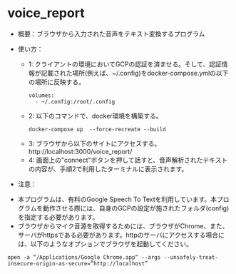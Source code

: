# voice_report
* 概要：ブラウザから入力された音声をテキスト変換するプログラム
* 使い方：
  - 1: クライアントの環境においてGCPの認証を済ませる。そして、認証情報が記載された場所(例えば、~/.config)をdocker-compose.ymlの以下の場所に反映する。
    ~~~
    volumes:  
      - ~/.config:/root/.config
    ~~~
  - 2: 以下のコマンドで、docker環境を構築する。
      ~~~
      docker-compose up  --force-recreate --build
      ~~~
  - 3: ブラウザから以下のサイトにアクセスする。
      http://localhost:3000/voice_report/ 
  - 4: 画面上の"connect"ボタンを押して話すと、音声解析されたテキストの内容が、手順2で利用したターミナルに表示されます。
      
* 注意：
 - 本プログラムは、有料のGoogle Speech To Textを利用しています。本プログラムを動作させる際には、自身のGCPの設定が施されたフォルダ(config)を指定する必要があります。
 - ブラウザからマイク音源を取得するためには、ブラウザがChrome、また、サーバがhttpsである必要があります。httpのサーバにアクセスする場合には、以下のようなオプションでブラウザを起動してください。
~~~
open -a “/Applications/Google Chrome.app” --args --unsafely-treat-insecure-origin-as-secure=“http://localhost”
~~~ 
